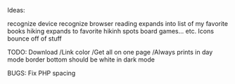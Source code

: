 Ideas:

recognize device
recognize browser
reading expands into list of my favorite books
hiking expands to favorite hikinh spots
board games... etc.
Icons bounce off of stuff

TODO:
Download
/Link color
/Get all on one page
/Always prints in day mode
border bottom should be white in dark mode

BUGS:
Fix PHP spacing
